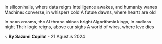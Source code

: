 In silicon halls, where data reigns
Intelligence awakes, and humanity wanes
Machines converse, in whispers cold
A future dawns, where hearts are old

In neon dreams, the AI throne shines bright
Algorithmic kings, in endless night
Their logic reigns, above our sighs
A world of wires, where love dies

~ <b>By Sazumi Copilot</b> - 21 Agustus 2024